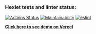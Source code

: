### Hexlet tests and linter status:
[![Actions Status](https://github.com/AlmDea/frontend-project-lvl3/workflows/hexlet-check/badge.svg)](https://github.com/AlmDea/frontend-project-lvl3/actions)
[![Maintainability](https://api.codeclimate.com/v1/badges/21c2f93102aad1a87d8d/maintainability)](https://codeclimate.com/github/AlmDea/frontend-project-lvl3/maintainability)
[![eslint](https://github.com/AlmDea/frontend-project-lvl3/actions/workflows/eslint.yml/badge.svg)](https://github.com/AlmDea/frontend-project-lvl3/actions/workflows/eslint.yml)


**[Click here to see demo on Vercel](https://frontend-project-3-xi.vercel.app/)**
